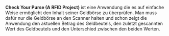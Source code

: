 **Check Your Purse (A RFID Project)** ist eine Anwendung die es auf einfache Weise ermöglicht den Inhalt seiner Geldbörse zu überprüfen. Man muss dafür nur die Geldbörse an den Scanner halten und schon zeigt die Anwendung den aktuellen Betrag des Geldbeutels, den zuletzt gescannten Wert des Geldbeutels und den Unterschied zwischen den beiden Werten.

